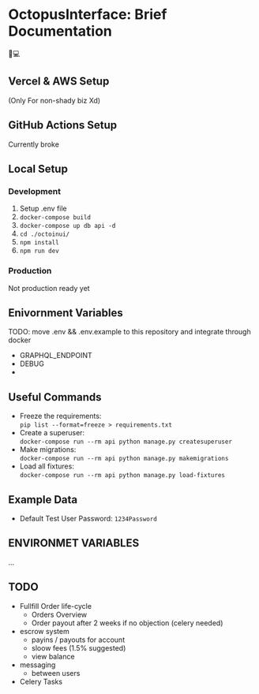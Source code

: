 # OctopusInterface: Brief Documentation

🐙💻

## Vercel & AWS Setup

(Only For non-shady biz Xd)

## GitHub Actions Setup

Currently broke

## Local Setup

### Development

1. Setup .env file
2. `docker-compose build`
3. `docker-compose up db api -d`
4. `cd ./octoinui/`
5. `npm install`
6. `npm run dev`

### Production

Not production ready yet

## Enivornment Variables
TODO: move .env && .env.example to this repository and integrate through docker
- GRAPHQL_ENDPOINT
- DEBUG
- 


## Useful Commands

- Freeze the requirements:\
  `pip list --format=freeze > requirements.txt`
- Create a superuser:\
  `docker-compose run --rm api python manage.py createsuperuser`
- Make migrations:\
  `docker-compose run --rm api python manage.py makemigrations`
- Load all fixtures:\
  `docker-compose run --rm api python manage.py load-fixtures`

## Example Data

- Default Test User Password: `1234Password`

## ENVIRONMET VARIABLES

...

## TODO

- Fullfill Order life-cycle
  - Orders Overview
  - Order payout after 2 weeks if no objection (celery needed)
- escrow system
  - payins / payouts for account
  - sloow fees (1.5% suggested)
  - view balance
- messaging
  - between users
- Celery Tasks
